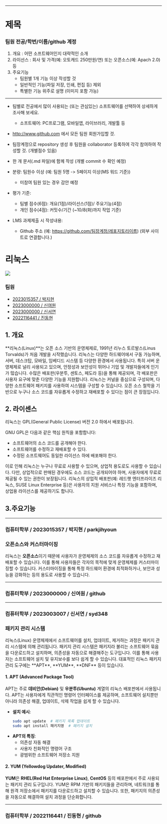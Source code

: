 ---------------------------------------------------------------------------
# 제목
### 팀원 전공/학번/이름/github 계정 

1. 개요 : 어떤 소프트웨어인지 대략적인 소개
2. 라이선스 : 회사 및 가격(예: 오토캐드 250만원/연) 또는 오픈소스(예: Apach 2.0) 등 
3. 주요기능 
   - 팀원별 1개 기능 이상 작성할 것 
   - 일반적인 기능(파일 저장, 인쇄, 편집 등) 제외
   - 특별한 기능 위주로 설명 (이미지 포함 가능)

---------------------------------------------------------------------------
- 팀별로 전공에서 많이 사용되는 (또는 관심있는) 소프트웨어를 선택하여 상세하게 조사해 보세요. 
  * 소프트웨어: PC프로그램, 모바일앱, 라이브러리, 개발툴 등 
- http://www.github.com 에서 모든 팀원 회원가입할 것.
- 팀장계정으로 repository 생성 후 팀원을 collaborator 등록하여 각각 참여하여 작성할 것. (개별점수 있음) 


- 한 개 문서(.md 파일)에 함께 작성 (개별 commit 수 확인 예정)
- 분량: 팀원수 이상 (예: 팀원 5명 -> 5페이지 이상(MS 워드 기준))
  * 미참여 팀원 있는 경우 감안 예정 
- 평가 기준:
  * 팀별 점수(6점): 개요(1점)/라이선스(1점)/ 주요기능(4점)
  * 개인 점수(4점): 커밋수/기간 (~10/8(화)까지 작업 기준)


- LMS 과제제출 시 작성내용: 
  * Github 주소 (예: https://github.com/팀장계정/레포지토리이름) (외부 사이트로 연결합니다.)


<h1>리눅스</h1>

<img src="https://capsule-render.vercel.app/api?type=Venom&color=auto&height=250&section=header&text=Linux&fontSize=100" />

### 팀원
- [2023015357 / 박지현](#컴퓨터학부--2023015357--박지현--parkjihyoun)
- [2023000000 / 신여원](#컴퓨터학부--2023000000--신여원--github)
- [2023000000 / 신서연](#컴퓨터학부--2023003007--신서연--syd348)
- [2022116441 / 진동현](#컴퓨터학부--2022116441--진동현--github)


<h2>1. 개요 </h2>
    **리눅스(Linux)**는 오픈 소스 기반의 운영체제로, 1991년 리누스 토르발스(Linus Torvalds)가 처음 개발을 시작했습니다. 리눅스는 다양한 하드웨어에서 구동 가능하며, 서버, 데스크탑, 모바일, 임베디드 시스템 등 다양한 환경에서 사용됩니다. 특히 서버 운영체제로 널리 사용되고 있으며, 안정성과 보안성이 뛰어나 기업 및 개발자들에게 인기가 많습니다. 수많은 배포판(우분투, 센토스, 페도라 등)을 통해 제공되며, 각 배포판은 사용자 요구에 맞춘 다양한 기능을 지원합니다.
리눅스는 커널을 중심으로 구성되며, 다양한 소프트웨어 패키지를 사용하여 시스템을 구성할 수 있습니다. 오픈 소스 철학을 기반으로 누구나 소스 코드를 자유롭게 수정하고 재배포할 수 있다는 점이 큰 장점입니다.
<h2>2. 라이센스 </h2>
리눅스는 GPL(General Public License) 버전 2.0 하에서 배포됩니다. 

GNU GPL은 다음과 같은 핵심 원칙을 포함합니다:
<ul>
   <li> 소프트웨어의 소스 코드를 공개해야 한다.</li>
   <li> 소프트웨어를 수정하고 재배포할 수 있다.</li>
   <li> 수정된 소프트웨어도 동일한 라이선스 하에 배포해야 한다.</li>
</ul>

이로 인해 리눅스는 누구나 무료로 사용할 수 있으며, 상업적 용도로도 사용할 수 있습니다. 다만, 상업적으로 판매된 경우에도 소스 코드는 공개되어야 하며, 사용자에게 무료로 제공될 수 있는 권한이 보장됩니다.
리눅스의 상업적 배포판(예: 레드햇 엔터프라이즈 리눅스, SUSE Linux Enterprise 등)은 사용자의 지원 서비스나 특정 기능을 포함하며, 상업용 라이선스를 제공하기도 합니다.

<h2>3.주요기능</h2>

---------------------------------------------------------------------------
### 컴퓨터학부 / 2023015357 / 박지현 / parkjihyoun
<h3> 오픈소스와 커스터마이징 </h3> 
리눅스는 <b>오픈소스</b>이기 때문에 사용자가 운영체제의 소스 코드를 자유롭게 수정하고 재배포할 수 있습니다. 이를 통해 사용자들은 각자의 목적에 맞게 운영체제를 커스터마이징할 수 있습니다. 커스터마이징을 통해 특정 하드웨어 환경에 최적화하거나, 보안과 성능을 강화하는 등의 용도로 사용할 수 있습니다.


---------------------------------------------------------------------------
### 컴퓨터학부 / 2023000000 / 신여원 / github

---------------------------------------------------------------------------
### 컴퓨터학부 / 2023003007 / 신서연 / syd348
<h3> 패키지 관리 시스템 </h3>
리눅스(Linux) 운영체제에서 소프트웨어를 설치, 업데이트, 제거하는 과정은 패키지 관리 시스템에 의해 관리됩니다. 패키지 관리 시스템은 패키지라 불리는 소프트웨어 묶음을 다운로드하고 설치하며, 의존성을 자동으로 해결해주는 도구입니다. 이를 통해 사용자는 소프트웨어 설치 및 유지보수를 보다 쉽게 할 수 있습니다. 대표적인 리눅스 패키지 관리 도구에는 **APT**, **YUM**, **DNF** 등이 있습니다.

#### 1. APT (Advanced Package Tool)
APT는 주로 **데비안(Debian)** 및 **우분투(Ubuntu)** 계열의 리눅스 배포판에서 사용됩니다. APT는 사용자에게 직관적인 명령어 인터페이스를 제공하며, 소프트웨어 설치뿐만 아니라 의존성 해결, 업데이트, 삭제 작업을 쉽게 할 수 있습니다.

- **설치 예시**:
  ```bash
  sudo apt update  # 패키지 목록 업데이트
  sudo apt install 패키지명  # 패키지 설치
  
- **APT의 특징**:
  - 의존성 자동 해결
  - 사용자 친화적인 명령어 구조
  - 광범위한 소프트웨어 저장소 지원

#### 2. YUM (Yellowdog Updater, Modified)

**YUM**은 **RHEL(Red Hat Enterprise Linux)**, **CentOS** 등의 배포판에서 주로 사용되는 패키지 관리 도구입니다. YUM은 RPM 기반의 패키지들을 관리하며, 네트워크를 통해 원격 저장소에서 패키지를 다운로드하고 설치할 수 있습니다. 또한, 패키지의 의존성을 자동으로 해결하여 설치 과정을 단순화합니다.

---------------------------------------------------------------------------
### 컴퓨터학부 / 2022116441 / 진동현 / github


